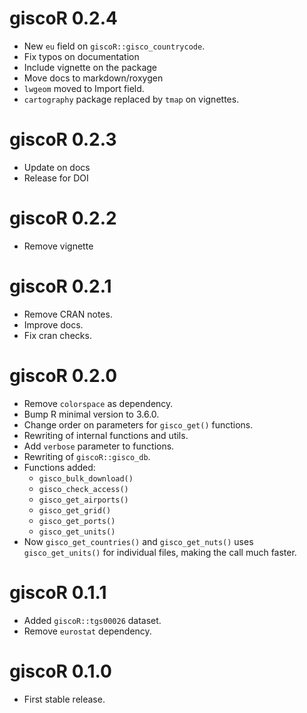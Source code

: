 # giscoR 0.2.4

- New `eu` field on `giscoR::gisco_countrycode`.
- Fix typos on documentation
- Include vignette on the package
- Move docs to markdown/roxygen
- `lwgeom` moved to Import field.
- `cartography` package replaced by `tmap` on vignettes.

# giscoR 0.2.3

- Update on docs
- Release for DOI

# giscoR 0.2.2

- Remove vignette

# giscoR 0.2.1

- Remove CRAN notes.
- Improve docs.
- Fix cran checks.


# giscoR 0.2.0

- Remove `colorspace` as dependency.
- Bump R minimal version to 3.6.0.
- Change order on parameters for `gisco_get()` functions.
- Rewriting of internal functions and utils.
- Add `verbose` parameter to functions.
- Rewriting of `giscoR::gisco_db`.
- Functions added:
  - `gisco_bulk_download()`
  - `gisco_check_access()`
  - `gisco_get_airports()`
  - `gisco_get_grid()`
  - `gisco_get_ports()`
  - `gisco_get_units()`
- Now `gisco_get_countries()` and `gisco_get_nuts()` uses `gisco_get_units()` for individual files, making the call much faster.


# giscoR 0.1.1

- Added `giscoR::tgs00026` dataset.
- Remove `eurostat` dependency.


# giscoR 0.1.0

- First stable release.
